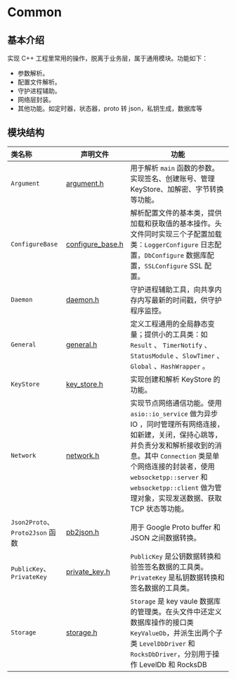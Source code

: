 # Common

## 基本介绍
实现 C++ 工程里常用的操作，脱离于业务层，属于通用模块。功能如下：
- 参数解析。
- 配置文件解析。
- 守护进程辅助。
- 网络层封装。
- 其他功能。如定时器，状态器，proto 转 json，私钥生成，数据库等

## 模块结构
类名称 | 声明文件 | 功能
|:--- | --- | ---
| `Argument` | [argument.h](./argument.h) | 用于解析 `main` 函数的参数。实现签名、创建账号、管理 KeyStore、加解密、字节转换等功能。
| `ConfigureBase` | [configure_base.h](./configure_base.h) | 解析配置文件的基本类，提供加载和获取值的基本操作。头文件同时实现三个子配置加载类：`LoggerConfigure` 日志配置，`DbConfigure` 数据库配置，`SSLConfigure` SSL 配置。
| `Daemon` | [daemon.h](./daemon.h) | 守护进程辅助工具，向共享内存内写最新的时间戳，供守护程序监控。
| `General` | [general.h](./general.h) | 定义工程通用的全局静态变量；提供小的工具类：如`Result` 、 `TimerNotify` 、`StatusModule` 、`SlowTimer` 、`Global` 、`HashWrapper` 。
| `KeyStore` | [key_store.h](./key_store.h) | 实现创建和解析 KeyStore 的功能。
| `Network` | [network.h](./network.h) | 实现节点网络通信功能。使用 `asio::io_service` 做为异步 IO ，同时管理所有网络连接，如新建，关闭，保持心跳等，并负责分发和解析接收到的消息。其中 `Connection` 类是单个网络连接的封装者，使用 `websocketpp::server` 和 `websocketpp::client` 做为管理对象，实现发送数据、获取 TCP 状态等功能。
| `Json2Proto`、`Proto2Json` 函数| [pb2json.h](./pb2json.h) | 用于 Google Proto buffer 和 JSON 之间数据转换。
| `PublicKey`、`PrivateKey` | [private_key.h](./private_key.h) | `PublicKey` 是公钥数据转换和验签签名数据的工具类。`PrivateKey` 是私钥数据转换和签名数据的工具类。
| `Storage` | [storage.h](./storage.h) | `Storage` 是 key vaule 数据库的管理类。在头文件中还定义数据库操作的接口类`KeyValueDb`，并派生出两个子类 `LevelDbDriver` 和 `RocksDbDriver`，分别用于操作 LevelDb 和 RocksDB